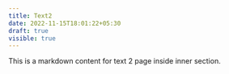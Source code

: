 ```yaml
---
title: Text2
date: 2022-11-15T18:01:22+05:30
draft: true
visible: true
---
```


This is a markdown content for text 2 page inside inner section.
